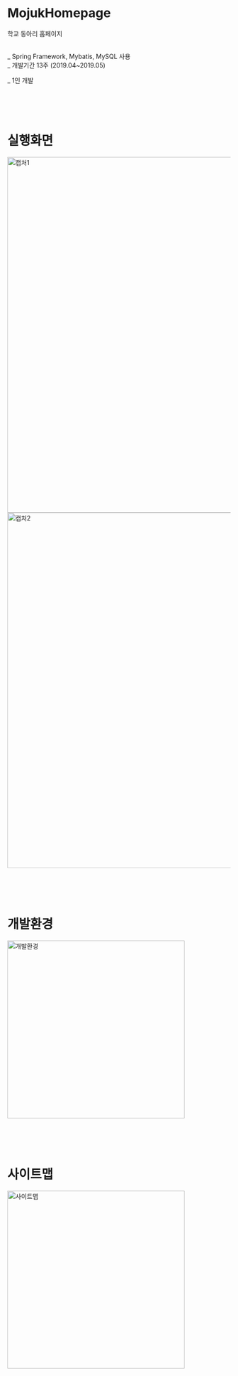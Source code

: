 # MojukHomepage
학교 동아리 홈페이지<br><br>

_ Spring Framework, Mybatis, MySQL 사용<br>
_ 개발기간 13주 (2019.04~2019.05)<br>

_ 1인 개발

<br><br><br>
# 실행화면
<div>
<img width="800" alt="캡처1" src="https://user-images.githubusercontent.com/38337323/66102630-edbb5d80-e5ed-11e9-8138-30c8eedc5bba.PNG">
<img width="800" alt="캡처2" src="https://user-images.githubusercontent.com/38337323/66102632-edbb5d80-e5ed-11e9-88ce-d4c330ceb381.PNG">
</div>

<br><br><br>
# 개발환경
<div>
<img width="400" alt="개발환경" src="https://user-images.githubusercontent.com/38337323/65883691-76f64880-e3d2-11e9-83c2-8255cbb7b998.png">
</div>

<br><br><br>
# 사이트맵
<div>
  <img width="400" alt="사이트맵" src="https://user-images.githubusercontent.com/38337323/65883709-82e20a80-e3d2-11e9-948a-646a42de40a1.png">

</div>

